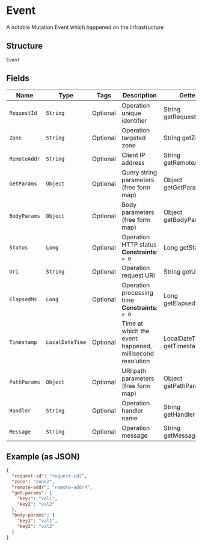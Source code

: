 
# Event

A notable Mutation Event which happened on the infrastructure

## Structure

`Event`

## Fields

| Name | Type | Tags | Description | Getter | Setter |
|  --- | --- | --- | --- | --- | --- |
| `RequestId` | `String` | Optional | Operation unique identifier | String getRequestId() | setRequestId(String requestId) |
| `Zone` | `String` | Optional | Operation targeted zone | String getZone() | setZone(String zone) |
| `RemoteAddr` | `String` | Optional | Client IP address | String getRemoteAddr() | setRemoteAddr(String remoteAddr) |
| `GetParams` | `Object` | Optional | Query string parameters (free form map) | Object getGetParams() | setGetParams(Object getParams) |
| `BodyParams` | `Object` | Optional | Body parameters (free form map) | Object getBodyParams() | setBodyParams(Object bodyParams) |
| `Status` | `Long` | Optional | Operation HTTP status<br>**Constraints**: `> 0` | Long getStatus() | setStatus(Long status) |
| `Uri` | `String` | Optional | Operation request URI | String getUri() | setUri(String uri) |
| `ElapsedMs` | `Long` | Optional | Operation processing time<br>**Constraints**: `> 0` | Long getElapsedMs() | setElapsedMs(Long elapsedMs) |
| `Timestamp` | `LocalDateTime` | Optional | Time at which the event happened, millisecond resolution | LocalDateTime getTimestamp() | setTimestamp(LocalDateTime timestamp) |
| `PathParams` | `Object` | Optional | URI path parameters (free form map) | Object getPathParams() | setPathParams(Object pathParams) |
| `Handler` | `String` | Optional | Operation handler name | String getHandler() | setHandler(String handler) |
| `Message` | `String` | Optional | Operation message | String getMessage() | setMessage(String message) |

## Example (as JSON)

```json
{
  "request-id": "request-id2",
  "zone": "zone2",
  "remote-addr": "remote-addr4",
  "get-params": {
    "key1": "val1",
    "key2": "val2"
  },
  "body-params": {
    "key1": "val1",
    "key2": "val2"
  }
}
```

